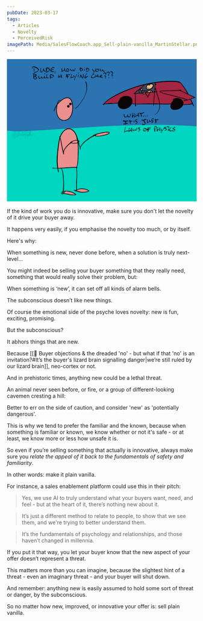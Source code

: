 ```yaml
---
pubDate: 2023-03-17
tags:
  - Articles
  - Novelty
  - PerceivedRisk
imagePath: Media/SalesFlowCoach.app_Sell-plain-vanilla_MartinStellar.png
---
```


![](Media/SalesFlowCoach.app_Sell-plain-vanilla_MartinStellar.png)

If the kind of work you do is innovative, make sure you don't let the novelty of it drive your buyer away.

It happens very easily, if you emphasise the novelty too much, or by itself.

Here's why:

When something is new, never done before, when a solution is truly next-level…

You might indeed be selling your buyer something that they really need, something that would really solve their problem, but:

When something is ‘new’, it can set off all kinds of alarm bells.

The subconscious doesn’t like new things.

Of course the emotional side of the psyche loves novelty: new is fun, exciting, promising.

But the subconscious?

It abhors things that are new.

Because [[📄 Buyer objections & the dreaded 'no' - but what if that 'no' is an invitation?#It’s the buyer's lizard brain signalling danger|we’re still ruled by our lizard brain]], neo-cortex or not.

And in prehistoric times, anything new could be a lethal threat.

An animal never seen before, or fire, or a group of different-looking cavemen cresting a hill:

Better to err on the side of caution, and consider 'new' as 'potentially dangerous'.

This is why we tend to prefer the familiar and the known, because when something is familiar or known, we know whether or not it's safe - or at least, we know more or less how unsafe it is.

So even if you’re selling something that actually is innovative, always make sure you _relate the appeal of it back to the fundamentals of safety and familiarity_.

In other words: make it plain vanilla.

For instance, a sales enablement platform could use this in their pitch:

> Yes, we use AI to truly understand what your buyers want, need, and feel - but at the heart of it, there’s nothing new about it.

> It’s just a different method to relate to people, to show that we see them, and we're trying to better understand them.

> It’s  the fundamentals of psychology and relationships, and those haven’t changed in millennia.

If you put it that way, you let your buyer know that the new aspect of your offer doesn’t represent a threat.

This matters more than you can imagine, because the slightest hint of a threat - even an imaginary threat - and your buyer will shut down.

And remember: anything new is easily assumed to hold some sort of threat or danger, by the subconscious.

So no matter how new, improved, or innovative your offer is: sell plain vanilla.
